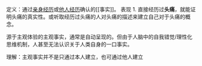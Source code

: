  定义：通过<u>亲身经历</u>或<u>他人经历</u>确认的[[事实]]。
 表现
	 1. 直接经历过**头痛**，就能证明头痛的真实性。或听取经历过头痛的人对头痛的描述来建立自己对于头痛的概念。

源于主观体验的主观事实，通常是自动呈现的。但由于人脑中的自我错觉/理性化思维机制，人甚至无法认识关于人类自身的一口事实。

理解：主观事实并不是只通过本人建立，也可通过他人建立